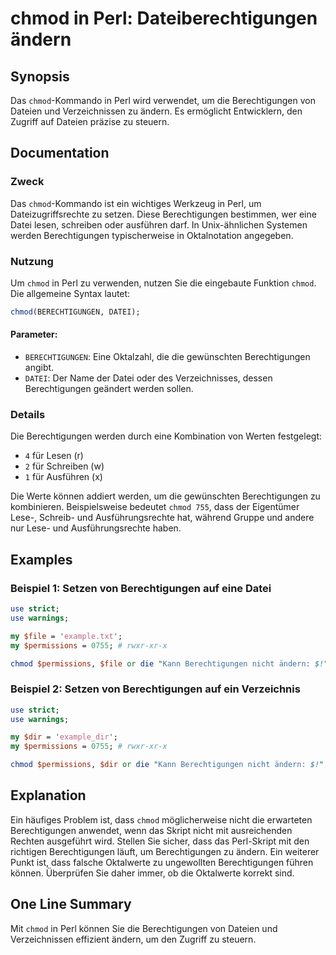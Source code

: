 <!--
Meta Description: # chmod in Perl: Dateiberechtigungen ändern ## Synopsis Das `chmod`-Kommando in Perl wird verwendet, um die Berechtigungen von Dateien und Verzeichnis...
Meta Keywords: berechtigungen, die, chmod, perl, ändern
-->

# chmod in Perl: Dateiberechtigungen ändern

## Synopsis
Das `chmod`-Kommando in Perl wird verwendet, um die Berechtigungen von Dateien und Verzeichnissen zu ändern. Es ermöglicht Entwicklern, den Zugriff auf Dateien präzise zu steuern.

## Documentation
### Zweck
Das `chmod`-Kommando ist ein wichtiges Werkzeug in Perl, um Dateizugriffsrechte zu setzen. Diese Berechtigungen bestimmen, wer eine Datei lesen, schreiben oder ausführen darf. In Unix-ähnlichen Systemen werden Berechtigungen typischerweise in Oktalnotation angegeben.

### Nutzung
Um `chmod` in Perl zu verwenden, nutzen Sie die eingebaute Funktion `chmod`. Die allgemeine Syntax lautet:

```perl
chmod(BERECHTIGUNGEN, DATEI);
```

#### Parameter:
- `BERECHTIGUNGEN`: Eine Oktalzahl, die die gewünschten Berechtigungen angibt.
- `DATEI`: Der Name der Datei oder des Verzeichnisses, dessen Berechtigungen geändert werden sollen.

### Details
Die Berechtigungen werden durch eine Kombination von Werten festgelegt:
- `4` für Lesen (r)
- `2` für Schreiben (w)
- `1` für Ausführen (x)

Die Werte können addiert werden, um die gewünschten Berechtigungen zu kombinieren. Beispielsweise bedeutet `chmod 755`, dass der Eigentümer Lese-, Schreib- und Ausführungsrechte hat, während Gruppe und andere nur Lese- und Ausführungsrechte haben.

## Examples
### Beispiel 1: Setzen von Berechtigungen auf eine Datei
```perl
use strict;
use warnings;

my $file = 'example.txt';
my $permissions = 0755; # rwxr-xr-x

chmod $permissions, $file or die "Kann Berechtigungen nicht ändern: $!";
```

### Beispiel 2: Setzen von Berechtigungen auf ein Verzeichnis
```perl
use strict;
use warnings;

my $dir = 'example_dir';
my $permissions = 0755; # rwxr-xr-x

chmod $permissions, $dir or die "Kann Berechtigungen nicht ändern: $!";
```

## Explanation
Ein häufiges Problem ist, dass `chmod` möglicherweise nicht die erwarteten Berechtigungen anwendet, wenn das Skript nicht mit ausreichenden Rechten ausgeführt wird. Stellen Sie sicher, dass das Perl-Skript mit den richtigen Berechtigungen läuft, um Berechtigungen zu ändern. Ein weiterer Punkt ist, dass falsche Oktalwerte zu ungewollten Berechtigungen führen können. Überprüfen Sie daher immer, ob die Oktalwerte korrekt sind.

## One Line Summary
Mit `chmod` in Perl können Sie die Berechtigungen von Dateien und Verzeichnissen effizient ändern, um den Zugriff zu steuern.